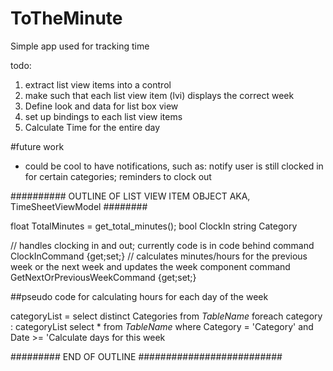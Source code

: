 # ToTheMinute
Simple app used for tracking time


todo:

1) extract list view items into a control
2) make such that each list view item (lvi) displays the correct week
2) Define look and data for list box view
3) set up bindings to each list view items
4) Calculate Time for the entire day

#future work
- could be cool to have notifications, such as: notify user is still clocked in for certain categories; reminders to clock out


########## OUTLINE OF LIST VIEW ITEM OBJECT AKA, TimeSheetViewModel ########

float TotalMinutes = get_total_minutes();
bool ClockIn 
string Category


// handles clocking in and out; currently code is in code behind
command ClockInCommand {get;set;}
// calculates minutes/hours for the previous week or the next week and updates the week component
command GetNextOrPreviousWeekCommand {get;set;}


##pseudo code for calculating hours for each day of the week

categoryList = select distinct Categories from *TableName*
foreach category : categoryList  select * from _TableName_ where Category = 'Category' and Date >= 'Calculate days for this week

######### END OF OUTLINE ##########################